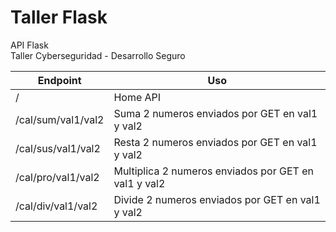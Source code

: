 # Taller Flask
API Flask  
Taller Cyberseguridad - Desarrollo Seguro

| Endpoint | Uso |
| -------- | --- |
| / | Home API |
| /cal/sum/val1/val2 | Suma 2 numeros enviados por GET en val1 y val2 |
| /cal/sus/val1/val2 | Resta 2 numeros enviados por GET en val1 y val2 |
| /cal/pro/val1/val2 | Multiplica 2 numeros enviados por GET en val1 y val2 |
| /cal/div/val1/val2 | Divide 2 numeros enviados por GET en val1 y val2 |
